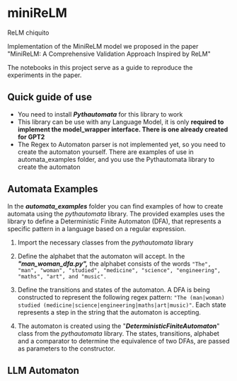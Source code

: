 # miniReLM
ReLM chiquito

Implementation of the MiniReLM model we proposed in the paper "MiniReLM: A Comprehensive Validation Approach Inspired by ReLM"

The notebooks in this project serve as a guide to reproduce the experiments in the paper.

## Quick guide of use

- You need to install ***Pythautomata*** for this library to work
- This library can be use with any Language Model, it is only **required to implement the model_wrapper interface. There is one already created for GPT2**
- The Regex to Automaton parser is not implemented yet, so you need to create the automaton yourself. There are examples of use in automata_examples folder, and you use the Pythautomata library to create the automaton
  

## Automata Examples


In the ***automata_examples*** folder you can find examples of how to create automata using the *pythautomata* library. The provided examples uses the library to define a Deterministic Finite Automaton (DFA), that represents a specific pattern in a language based on a regular expression.

  
1. Import the necessary classes from the *pythautomata* library

2. Define the alphabet that the automaton will accept. In the ***"man_woman_dfa.py",*** the alphabet consists of the words `"The", "man", "woman", "studied", "medicine", "science", "engineering", "maths", "art", and "music".`

3. Define the transitions and states of the automaton. A DFA is being constructed to represent the following regex pattern: `"The (man|woman) studied (medicine|science|engineering|maths|art|music)"`. Each state represents a step in the string that the automaton is accepting.

4. The automaton is created using the "***DeterministicFiniteAutomaton***" class from the *pythautomata* library. The states, transitions, alphabet and a comparator to determine the equivalence of two DFAs, are passed as parameters to the constructor.

## LLM Automaton
